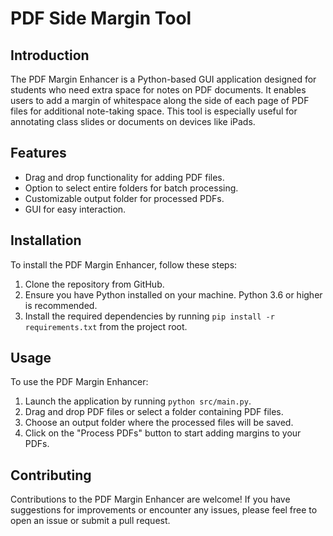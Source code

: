 # PDF Side Margin Tool

## Introduction
The PDF Margin Enhancer is a Python-based GUI application designed for students who need extra space for notes on PDF documents. It enables users to add a margin of whitespace along the side of each page of PDF files for additional note-taking space. This tool is especially useful for annotating class slides or documents on devices like iPads.

## Features
- Drag and drop functionality for adding PDF files.
- Option to select entire folders for batch processing.
- Customizable output folder for processed PDFs.
- GUI for easy interaction.

## Installation
To install the PDF Margin Enhancer, follow these steps:
1. Clone the repository from GitHub.
2. Ensure you have Python installed on your machine. Python 3.6 or higher is recommended.
3. Install the required dependencies by running `pip install -r requirements.txt` from the project root.

## Usage
To use the PDF Margin Enhancer:
1. Launch the application by running `python src/main.py`.
2. Drag and drop PDF files or select a folder containing PDF files.
3. Choose an output folder where the processed files will be saved.
4. Click on the "Process PDFs" button to start adding margins to your PDFs.

## Contributing
Contributions to the PDF Margin Enhancer are welcome! If you have suggestions for improvements or encounter any issues, please feel free to open an issue or submit a pull request.

